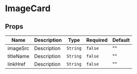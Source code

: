 # ImageCard

## Props

<!-- @vuese:ImageCard:props:start -->
|Name|Description|Type|Required|Default|
|---|---|---|---|---|
|imageSrc|Description|`String`|`false`|""|
|titleName|Description|`String`|`false`|""|
|linkHref|Description|`String`|`false`|""|

<!-- @vuese:ImageCard:props:end -->


